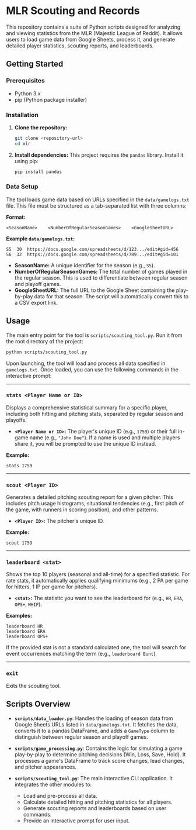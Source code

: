 # MLR Scouting and Records

This repository contains a suite of Python scripts designed for analyzing and viewing statistics from the MLR (Majestic League of Reddit). It allows users to load game data from Google Sheets, process it, and generate detailed player statistics, scouting reports, and leaderboards.

## Getting Started

### Prerequisites

- Python 3.x
- pip (Python package installer)

### Installation

1.  **Clone the repository:**
    ```bash
    git clone <repository-url>
    cd mlr
    ```

2.  **Install dependencies:**
    This project requires the `pandas` library. Install it using pip:
    ```bash
    pip install pandas
    ```

### Data Setup

The tool loads game data based on URLs specified in the `data/gamelogs.txt` file. This file must be structured as a tab-separated list with three columns:

**Format:**
```
<SeasonName>    <NumberOfRegularSeasonGames>    <GoogleSheetURL>
```

**Example `data/gamelogs.txt`:**
```
S5	30	https://docs.google.com/spreadsheets/d/123.../edit#gid=456
S6	32	https://docs.google.com/spreadsheets/d/789.../edit#gid=101
```

- **SeasonName:** A unique identifier for the season (e.g., `S5`).
- **NumberOfRegularSeasonGames:** The total number of games played in the regular season. This is used to differentiate between regular season and playoff games.
- **GoogleSheetURL:** The full URL to the Google Sheet containing the play-by-play data for that season. The script will automatically convert this to a CSV export link.

## Usage

The main entry point for the tool is `scripts/scouting_tool.py`. Run it from the root directory of the project:

```bash
python scripts/scouting_tool.py
```

Upon launching, the tool will load and process all data specified in `gamelogs.txt`. Once loaded, you can use the following commands in the interactive prompt:

---

### `stats <Player Name or ID>`

Displays a comprehensive statistical summary for a specific player, including both hitting and pitching stats, separated by regular season and playoffs.

- **`<Player Name or ID>`:** The player's unique ID (e.g., `1759`) or their full in-game name (e.g., `"John Doe"`). If a name is used and multiple players share it, you will be prompted to use the unique ID instead.

**Example:**
```
stats 1759
```

---

### `scout <Player ID>`

Generates a detailed pitching scouting report for a given pitcher. This includes pitch usage histograms, situational tendencies (e.g., first pitch of the game, with runners in scoring position), and other patterns.

- **`<Player ID>`:** The pitcher's unique ID.

**Example:**
```
scout 1759
```

---

### `leaderboard <stat>`

Shows the top 10 players (seasonal and all-time) for a specified statistic. For rate stats, it automatically applies qualifying minimums (e.g., 2 PA per game for hitters, 1 IP per game for pitchers).

- **`<stat>`:** The statistic you want to see the leaderboard for (e.g., `HR`, `ERA`, `OPS+`, `WHIP`).

**Examples:**
```
leaderboard HR
leaderboard ERA
leaderboard OPS+
```

If the provided stat is not a standard calculated one, the tool will search for event occurrences matching the term (e.g., `leaderboard Bunt`).

---

### `exit`

Exits the scouting tool.

## Scripts Overview

- **`scripts/data_loader.py`**: Handles the loading of season data from Google Sheets URLs listed in `data/gamelogs.txt`. It fetches the data, converts it to a pandas DataFrame, and adds a `GameType` column to distinguish between regular season and playoff games.

- **`scripts/game_processing.py`**: Contains the logic for simulating a game play-by-play to determine pitching decisions (Win, Loss, Save, Hold). It processes a game's DataFrame to track score changes, lead changes, and pitcher appearances.

- **`scripts/scouting_tool.py`**: The main interactive CLI application. It integrates the other modules to:
    - Load and pre-process all data.
    - Calculate detailed hitting and pitching statistics for all players.
    - Generate scouting reports and leaderboards based on user commands.
    - Provide an interactive prompt for user input.